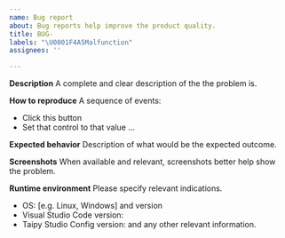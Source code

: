 ```yaml
---
name: Bug report
about: Bug reports help improve the product quality.
title: BUG-
labels: "\U0001F4A5Malfunction"
assignees: ''

---
```


**Description**
A complete and clear description of the the problem is.

**How to reproduce**
A sequence of events:
- Click this button
- Set that control to that value
...

**Expected behavior**
Description of what would be the expected outcome.

**Screenshots**
When available and relevant, screenshots better help show the problem.

**Runtime environment**
Please specify relevant indications.
 - OS: [e.g. Linux, Windows] and version
 - Visual Studio Code version:
 - Taipy Studio Config version:
and any other relevant information.
